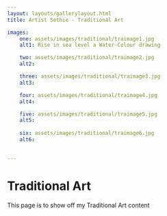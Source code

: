 ```yaml
---
layout: layouts/gallerylayout.html
title: Artist Sethie - Traditional Art

images:
    one: assets/images/traditional/traimage1.jpg
    alt1: Rise in sea level a Water-Colour drawing

    two: assets/images/traditional/traimage2.jpg
    alt2: 

    three: assets/images/traditional/traimage3.jpg
    alt3: 

    four: assets/images/traditional/traimage4.jpg
    alt4: 

    five: assets/images/traditional/traimage5.jpg
    alt5: 
    
    six: assets/images/traditional/traimage6.jpg
    alt6: 
   

---
```

# Traditional Art
This page is to show off my Traditional Art content 